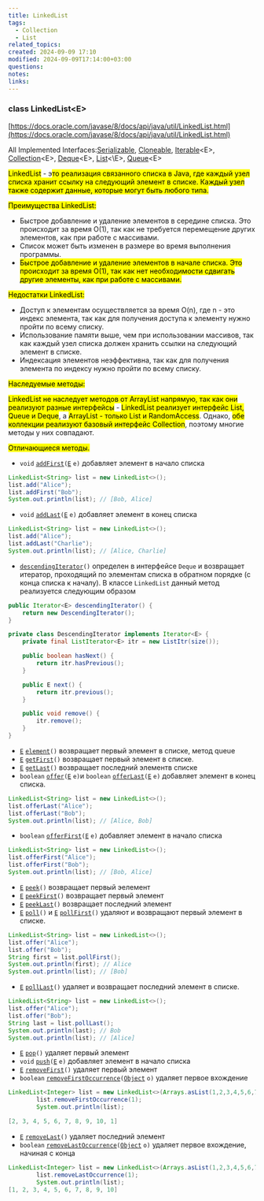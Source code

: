 ```yaml
---
title: LinkedList
tags:
  - Collection
  - List
related_topics: 
created: 2024-09-09 17:10
modified: 2024-09-09T17:14:00+03:00
questions: 
notes: 
links: 
---
```

### class LinkedList\<E>

[https://docs.oracle.com/javase/8/docs/api/java/util/LinkedList.html](https://docs.oracle.com/javase/8/docs/api/java/util/LinkedList.html)

All Implemented Interfaces:[Serializable](https://docs.oracle.com/javase/8/docs/api/java/io/Serializable.html), [Cloneable](https://docs.oracle.com/javase/8/docs/api/java/lang/Cloneable.html), [Iterable](https://docs.oracle.com/javase/8/docs/api/java/lang/Iterable.html)\<E>, [Collection](https://docs.oracle.com/javase/8/docs/api/java/util/Collection.html)\<E>, [Deque](https://docs.oracle.com/javase/8/docs/api/java/util/Deque.html)\<E>, [List](https://docs.oracle.com/javase/8/docs/api/java/util/List.html)<\E>, [Queue](https://docs.oracle.com/javase/8/docs/api/java/util/Queue.html)\<E>

  

<mark class="hltr-red">LinkedList</mark> - э<mark class="hltr-yellow">то реализация связанного списка в Java, где каждый узел списка хранит ссылку на следующий элемент в списке. Каждый узел также содержит данные, которые могут быть любого типа.</mark>

<mark class="hltr-orange">Преимущества LinkedList:</mark>

- Быстрое добавление и удаление элементов в середине списка. Это происходит за время O(1), так как не требуется перемещение других элементов, как при работе с массивами.
- Список может быть изменен в размере во время выполнения программы.
- <mark class="hltr-yellow">Быстрое добавление и удаление элементов в начале списка. Это происходит за время O(1), так как нет необходимости сдвигать другие элементы, как при работе с массивами.</mark>

<mark class="hltr-orange">Недостатки LinkedList:</mark>

- Доступ к элементам осуществляется за время O(n), где n - это индекс элемента, так как для получения доступа к элементу нужно пройти по всему списку.
- Использование памяти выше, чем при использовании массивов, так как каждый узел списка должен хранить ссылки на следующий элемент в списке.
- Индексация элементов неэффективна, так как для получения элемента по индексу нужно пройти по всему списку.

  

<mark class="hltr-orange">Наследуемые методы:</mark>

<mark class="hltr-red">LinkedList не наследует методов от ArrayList напрямую, так как они реализуют разные интерфейсы</mark> - <mark class="hltr-purple">LinkedList реализует интерфейс List, Queue и Deque</mark>, а <mark class="hltr-blue">ArrayList - только List и RandomAccess</mark>. Однако, <mark class="hltr-green2">обе коллекции реализуют базовый интерфейс Collection</mark>, поэтому многие методы у них совпадают.

  

<mark class="hltr-orange">Отличающиеся методы.</mark>

- `void` [`addFirst`](https://docs.oracle.com/javase/8/docs/api/java/util/LinkedList.html#addFirst-E-)`(`[`E`](https://docs.oracle.com/javase/8/docs/api/java/util/LinkedList.html) `e)` добавляет элемент в начало списка

```Java
LinkedList<String> list = new LinkedList<>();
list.add("Alice");
list.addFirst("Bob");
System.out.println(list); // [Bob, Alice]
```

- `void` [`addLast`](https://docs.oracle.com/javase/8/docs/api/java/util/LinkedList.html#addLast-E-)`(`[`E`](https://docs.oracle.com/javase/8/docs/api/java/util/LinkedList.html) `e)` добавляет элемент в конец списка

```Java
LinkedList<String> list = new LinkedList<>();
list.add("Alice");
list.addLast("Charlie");
System.out.println(list); // [Alice, Charlie]
```

- [`descendingIterator`](https://docs.oracle.com/javase/8/docs/api/java/util/LinkedList.html#descendingIterator--)`()` определен в интерфейсе `Deque` и возвращает итератор, проходящий по элементам списка в обратном порядке (с конца списка к началу). В классе `LinkedList` данный метод реализуется следующим образом

```Java
public Iterator<E> descendingIterator() {
    return new DescendingIterator();
}

private class DescendingIterator implements Iterator<E> {
    private final ListIterator<E> itr = new ListItr(size());

    public boolean hasNext() {
        return itr.hasPrevious();
    }

    public E next() {
        return itr.previous();
    }

    public void remove() {
        itr.remove();
    }
}
```

- [`E`](https://docs.oracle.com/javase/8/docs/api/java/util/LinkedList.html) [`element`](https://docs.oracle.com/javase/8/docs/api/java/util/LinkedList.html#element--)`()` возвращает первый элемент в списке, метод queue
- [`E`](https://docs.oracle.com/javase/8/docs/api/java/util/LinkedList.html) [`getFirst`](https://docs.oracle.com/javase/8/docs/api/java/util/LinkedList.html#getFirst--)`()` возвращает первый элемент в списке.
- [`E`](https://docs.oracle.com/javase/8/docs/api/java/util/LinkedList.html) [`getLast`](https://docs.oracle.com/javase/8/docs/api/java/util/LinkedList.html#getLast--)`()` возвращает последний элементв списке
- `boolean` [`offer`](https://docs.oracle.com/javase/8/docs/api/java/util/LinkedList.html#offer-E-)`(`[`E`](https://docs.oracle.com/javase/8/docs/api/java/util/LinkedList.html) `e)`и `boolean` [`offerLast`](https://docs.oracle.com/javase/8/docs/api/java/util/LinkedList.html#offerLast-E-)`(`[`E`](https://docs.oracle.com/javase/8/docs/api/java/util/LinkedList.html) `e)` добавляет элемент в конец списка.

```Java
LinkedList<String> list = new LinkedList<>();
list.offerLast("Alice");
list.offerLast("Bob");
System.out.println(list); // [Alice, Bob]
```

- `boolean` [`offerFirst`](https://docs.oracle.com/javase/8/docs/api/java/util/LinkedList.html#offerFirst-E-)`(`[`E`](https://docs.oracle.com/javase/8/docs/api/java/util/LinkedList.html) `e)` добавляет элемент в начало списка

```Java
LinkedList<String> list = new LinkedList<>();
list.offerFirst("Alice");
list.offerFirst("Bob");
System.out.println(list); // [Bob, Alice]
```

- [`E`](https://docs.oracle.com/javase/8/docs/api/java/util/LinkedList.html) [`peek`](https://docs.oracle.com/javase/8/docs/api/java/util/LinkedList.html#peek--)`()` возвращает первый эелемент
- [`E`](https://docs.oracle.com/javase/8/docs/api/java/util/LinkedList.html) [`peekFirst`](https://docs.oracle.com/javase/8/docs/api/java/util/LinkedList.html#peekFirst--)`()` возвращает первый элемент
- [`E`](https://docs.oracle.com/javase/8/docs/api/java/util/LinkedList.html) [`peekLast`](https://docs.oracle.com/javase/8/docs/api/java/util/LinkedList.html#peekLast--)`()` возвращает последний элемент
- [`E`](https://docs.oracle.com/javase/8/docs/api/java/util/LinkedList.html) [`poll`](https://docs.oracle.com/javase/8/docs/api/java/util/LinkedList.html#poll--)`()` и [`E`](https://docs.oracle.com/javase/8/docs/api/java/util/LinkedList.html) [`pollFirst`](https://docs.oracle.com/javase/8/docs/api/java/util/LinkedList.html#pollFirst--)`()` удаляют и возвращают первый элемент в списке.

```Java
LinkedList<String> list = new LinkedList<>();
list.offer("Alice");
list.offer("Bob");
String first = list.pollFirst();
System.out.println(first); // Alice
System.out.println(list); // [Bob]
```

- [`E`](https://docs.oracle.com/javase/8/docs/api/java/util/LinkedList.html) [`pollLast`](https://docs.oracle.com/javase/8/docs/api/java/util/LinkedList.html#pollLast--)`()` удаляет и возвращает последний элемент в списке.

```Java
LinkedList<String> list = new LinkedList<>();
list.offer("Alice");
list.offer("Bob");
String last = list.pollLast();
System.out.println(last); // Bob
System.out.println(list); // [Alice]
```

- [`E`](https://docs.oracle.com/javase/8/docs/api/java/util/LinkedList.html) [`pop`](https://docs.oracle.com/javase/8/docs/api/java/util/LinkedList.html#pop--)`()` удаляет первый элемент
- `void` [`push`](https://docs.oracle.com/javase/8/docs/api/java/util/LinkedList.html#push-E-)`(`[`E`](https://docs.oracle.com/javase/8/docs/api/java/util/LinkedList.html) `e)` добавляет элемент в начало списка
- [`E`](https://docs.oracle.com/javase/8/docs/api/java/util/LinkedList.html) [`removeFirst`](https://docs.oracle.com/javase/8/docs/api/java/util/LinkedList.html#removeFirst--)`()` удаляет первый элемент
- `boolean` [`removeFirstOccurrence`](https://docs.oracle.com/javase/8/docs/api/java/util/LinkedList.html#removeFirstOccurrence-java.lang.Object-)`(`[`Object`](https://docs.oracle.com/javase/8/docs/api/java/lang/Object.html) `o)` удаляет первое вхождение

```Java
LinkedList<Integer> list = new LinkedList<>(Arrays.asList(1,2,3,4,5,6,7,8,9,10,1));
        list.removeFirstOccurrence(1);
        System.out.println(list);

[2, 3, 4, 5, 6, 7, 8, 9, 10, 1]
```

- [`E`](https://docs.oracle.com/javase/8/docs/api/java/util/LinkedList.html) [`removeLast`](https://docs.oracle.com/javase/8/docs/api/java/util/LinkedList.html#removeLast--)`()` удаляет последний элемент
- `boolean` [`removeLastOccurrence`](https://docs.oracle.com/javase/8/docs/api/java/util/LinkedList.html#removeLastOccurrence-java.lang.Object-)`(`[`Object`](https://docs.oracle.com/javase/8/docs/api/java/lang/Object.html) `o)` удаляет первое вхождение, начиная с конца

```Java
LinkedList<Integer> list = new LinkedList<>(Arrays.asList(1,2,3,4,5,6,7,8,9,10,1));
        list.removeLastOccurrence(1);
        System.out.println(list);
[1, 2, 3, 4, 5, 6, 7, 8, 9, 10]
```

  